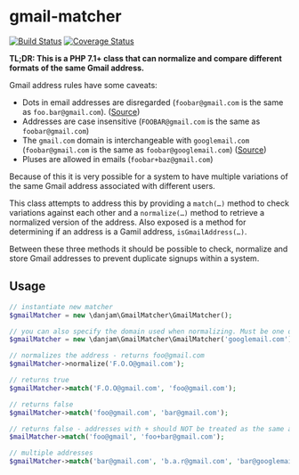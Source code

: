 # gmail-matcher

[![Build Status](https://travis-ci.org/danjam/gmail-matcher.svg?branch=master)](https://travis-ci.org/danjam/gmail-matcher) [![Coverage Status](https://coveralls.io/repos/github/danjam/gmail-matcher/badge.svg?branch=master)](https://coveralls.io/github/danjam/gmail-matcher?branch=master)

**TL;DR: This is a PHP 7.1+ class that can normalize and compare different formats of the same Gmail address.**

Gmail address rules have some caveats:

 * Dots in email addresses are disregarded (`foobar@gmail.com` is the same as `foo.bar@gmail.com`). ([Source](https://support.google.com/mail/answer/7436150))
 * Addresses are case insensitive (`FOOBAR@gmail.com` is the same as `foobar@gmail.com`)
 * The `gmail.com` domain is interchangeable with `googlemail.com` (`foobar@gmail.com` is the same as `foobar@googlemail.com`) ([Source](https://support.google.com/mail/answer/10313))
 * Pluses are allowed in emails (`foobar+baz@gmail.com`)
 
Because of this it is very possible for a system to have multiple variations of the same Gmail address associated with different users.

This class attempts to address this by providing a `match(…)` method to check variations against each other and a `normalize(…)` method to retrieve a normalized version of the address. Also exposed is a method for determining if an address is a Gamil address, `isGmailAddress(…)`.

Between these three methods it should be possible to check, normalize and store Gmail addresses to prevent duplicate signups within a system.

## Usage

```php
// instantiate new matcher
$gmailMatcher = new \danjam\GmailMatcher\GmailMatcher();

// you can also specify the domain used when normalizing. Must be one of gmail.com, googlemail.com. Defaults to gmail.com
$gmailMatcher = new \danjam\GmailMatcher\GmailMatcher('googlemail.com');

// normalizes the address - returns foo@gmail.com
$gmailMatcher->normalize('F.O.O@gmail.com');

// returns true
$gmailMatcher->match('F.O.O@gmail.com', 'foo@gmail.com');

// returns false
$gmailMatcher->match('foo@gmail.com', 'bar@gmail.com');

// returns false - addresses with + should NOT be treated as the same address
$mailMatcher->match('foo@gmail', 'foo+bar@gmail.com');

// multiple addresses
$gmailMatcher->match('bar@gmail.com', 'b.a.r@gmail.com', 'bar@googlemail.com', ...);

```
